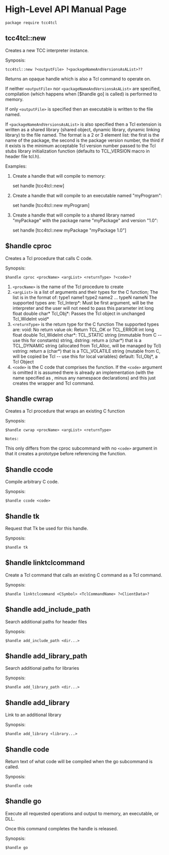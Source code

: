 High-Level API Manual Page
==========================

    package require tcc4tcl

## tcc4tcl::new
Creates a new TCC interpreter instance.

Synposis:

    tcc4tcl::new ?<outputFile> ?<packageNameAndVersionsAsAList>??
    
Returns an opaque handle which is also a Tcl command to operate on.

If neither `<outputFile>` nor `<packageNameAndVersionsAsAList>` are specified, compilation (which happens when [$handle go] is called) is performed to memory.

If only `<outputFile>` is specified then an executable is written to the file named.

If `<packageNameAndVersionsAsAList>` is also specified then a Tcl extension is written as a shared library (shared object, dynamic library, dynamic linking library) to the file named. The format is a 2 or 3 element list: the first is the name of the package, the second is the package version number, the third if it exists is the minimum acceptable Tcl version number passed to the Tcl stubs library initialization function (defaults to TCL_VERSION macro in header file tcl.h).

Examples:

1. Create a handle that will compile to memory:

    set handle [tcc4tcl::new]

2. Create a handle that will compile to an executable named "myProgram":

    set handle [tcc4tcl::new myProgram]

3. Create a handle that will compile to a shared library named "myPackage" with the package name "myPackage" and version "1.0":

    set handle [tcc4tcl::new myPackage "myPackage 1.0"]

## $handle cproc
Creates a Tcl procedure that calls C code.

Synopsis:

    $handle cproc <procName> <argList> <returnType> ?<code>?
    
1. `<procName>` is the name of the Tcl procedure to create
2. `<argList>` is a list of arguments and their types for the C function;
    The list is in the format of: type1 name1 type2 name2 ... typeN nameN
    The supported types are:
        Tcl_Interp*: Must be first argument, will be the interpreter and the user will not need to pass this parameter
        int
        long
        float
        double
        char*
        Tcl_Obj*: Passes the Tcl object in unchanged
        Tcl_WideInt
        void*
3. `<returnType>` is the return type for the C function
    The supported types are:
        void: No return value
        ok: Return TCL_OK or TCL_ERROR
        int
        long
        float
        double
        Tcl_WideInt
        char*: TCL_STATIC string (immutable from C -- use this for constants)
        string, dstring: return a (char*) that is a TCL_DYNAMIC string
            (allocated from Tcl_Alloc, will be managed by Tcl)
        vstring: return a (char*) that is a TCL_VOLATILE string
            (mutable from C, will be copied be Tcl -- use this for local variables)
        default: Tcl_Obj*, a Tcl Object
4. `<code>` is the C code that comprises the function.
    If the `<code>` argument is omitted it is assumed there is already an implementation (with the name specified as <procName>, minus any namespace declarations) and this just creates the wrapper and Tcl command.

## $handle cwrap
Creates a Tcl procedure that wraps an existing C function

Synopsis:

    $handle cwrap <procName> <argList> <returnType>

    Notes:

This only differs from the cproc subcommand with no `<code>` argument in that it creates a prototype before referencing the function.

## $handle ccode
Compile arbitrary C code.

Synopsis:

    $handle ccode <code>

## $handle tk
Request that Tk be used for this handle.

Synposis:

    $handle tk
    
## $handle linktclcommand
Create a Tcl command that calls an existing C command as a Tcl command.

Synopsis:

    $handle linktclcommand <CSymbol> <TclCommandName> ?<ClientData>?

## $handle add_include_path
Search additional paths for header files

Synopsis:

    $handle add_include_path <dir...>

## $handle add_library_path
Search additional paths for libraries

Synopsis:

    $handle add_library_path <dir...>

## $handle add_library
Link to an additional library

Synopsis:

    $handle add_library <library...>

## $handle code
Return text of what code will be compiled when the go subcommand is called.

Synposis:

    $handle code

## $handle go
Execute all requested operations and output to memory, an executable, or DLL.

Once this command completes the handle is released.

Synopsis:

    $handle go